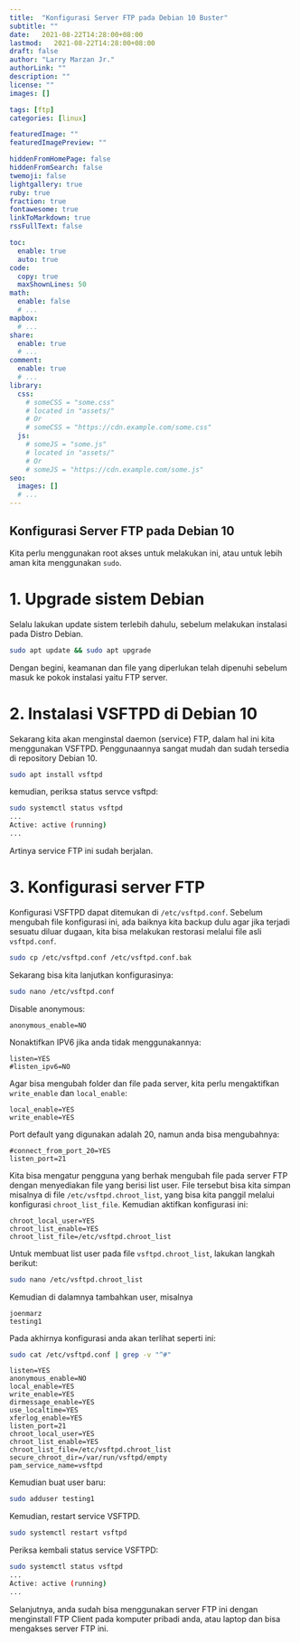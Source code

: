 ```yaml
---
title:  "Konfigurasi Server FTP pada Debian 10 Buster"
subtitle: ""
date:   2021-08-22T14:28:00+08:00
lastmod:   2021-08-22T14:28:00+08:00
draft: false 
author: "Larry Marzan Jr."
authorLink: ""
description: ""
license: ""
images: []

tags: [ftp]
categories: [linux]

featuredImage: ""
featuredImagePreview: ""

hiddenFromHomePage: false
hiddenFromSearch: false
twemoji: false
lightgallery: true
ruby: true
fraction: true
fontawesome: true
linkToMarkdown: true
rssFullText: false

toc:
  enable: true
  auto: true
code:
  copy: true
  maxShownLines: 50
math:
  enable: false
  # ...
mapbox:
  # ...
share:
  enable: true
  # ...
comment:
  enable: true
  # ...
library:
  css:
    # someCSS = "some.css"
    # located in "assets/"
    # Or
    # someCSS = "https://cdn.example.com/some.css"
  js:
    # someJS = "some.js"
    # located in "assets/"
    # Or
    # someJS = "https://cdn.example.com/some.js"
seo:
  images: []
  # ...
---
```


## Konfigurasi Server FTP pada Debian 10
Kita perlu menggunakan root akses untuk melakukan ini, atau untuk lebih aman kita menggunakan `sudo`.

# 1. Upgrade sistem Debian
Selalu lakukan update sistem terlebih dahulu, sebelum melakukan instalasi pada Distro Debian.

```bash
sudo apt update && sudo apt upgrade
```
Dengan begini, keamanan dan file yang diperlukan telah dipenuhi sebelum masuk ke pokok instalasi yaitu FTP server.

# 2. Instalasi VSFTPD di Debian 10
Sekarang kita akan menginstal daemon (service) FTP, dalam hal ini kita menggunakan VSFTPD. Penggunaannya sangat mudah dan sudah tersedia di repository Debian 10.

```bash
sudo apt install vsftpd
```
kemudian, periksa status servce vsftpd:

```bash
sudo systemctl status vsftpd
...
Active: active (running)
...
```
Artinya service FTP ini sudah berjalan.

# 3. Konfigurasi server FTP
Konfigurasi VSFTPD dapat ditemukan di `/etc/vsftpd.conf`. Sebelum mengubah file konfigurasi ini, ada baiknya kita backup dulu agar jika terjadi sesuatu diluar dugaan, kita bisa melakukan restorasi melalui file asli `vsftpd.conf`.

```bash
sudo cp /etc/vsftpd.conf /etc/vsftpd.conf.bak
```
Sekarang bisa kita lanjutkan konfigurasinya:

```bash
sudo nano /etc/vsftpd.conf
```

Disable anonymous:
```
anonymous_enable=NO
```

Nonaktifkan IPV6 jika anda tidak menggunakannya:
```
listen=YES
#listen_ipv6=NO
```
Agar bisa mengubah folder dan file pada server, kita perlu mengaktifkan `write_enable` dan `local_enable`:
```
local_enable=YES
write_enable=YES
```
Port default yang digunakan adalah 20, namun anda bisa mengubahnya:
```
#connect_from_port_20=YES
listen_port=21
```
Kita bisa mengatur pengguna yang berhak mengubah file pada server FTP dengan menyediakan file yang berisi list user. File tersebut bisa kita simpan misalnya di file `/etc/vsftpd.chroot_list`, yang bisa kita panggil melalui konfigurasi `chroot_list_file`. Kemudian aktifkan konfigurasi ini:
```
chroot_local_user=YES
chroot_list_enable=YES
chroot_list_file=/etc/vsftpd.chroot_list
```
Untuk membuat list user pada file `vsftpd.chroot_list`, lakukan langkah berikut:

```bash
sudo nano /etc/vsftpd.chroot_list
```
Kemudian di dalamnya tambahkan user, misalnya
```
joenmarz
testing1
```
Pada akhirnya konfigurasi anda akan terlihat seperti ini:

```bash
sudo cat /etc/vsftpd.conf | grep -v "^#"
```
```
listen=YES
anonymous_enable=NO
local_enable=YES
write_enable=YES
dirmessage_enable=YES
use_localtime=YES
xferlog_enable=YES
listen_port=21
chroot_local_user=YES
chroot_list_enable=YES
chroot_list_file=/etc/vsftpd.chroot_list
secure_chroot_dir=/var/run/vsftpd/empty
pam_service_name=vsftpd
```

Kemudian buat user baru:

```bash
sudo adduser testing1
```
Kemudian, restart service VSFTPD.

```bash
sudo systemctl restart vsftpd
```
Periksa kembali status service VSFTPD:

```bash
sudo systemctl status vsftpd
...
Active: active (running)
...
```

Selanjutnya, anda sudah bisa menggunakan server FTP ini dengan menginstall FTP Client pada komputer pribadi anda, atau laptop dan bisa mengakses server FTP ini.
